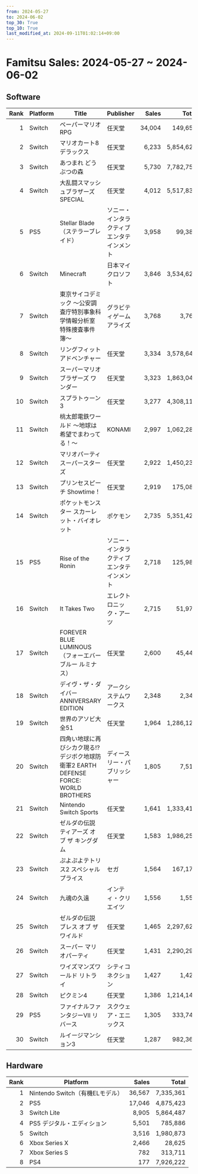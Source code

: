 ```yaml
---
from: 2024-05-27
to: 2024-06-02
top_30: True
top_10: True
last_modified_at: 2024-09-11T01:02:14+09:00
---
```

# Famitsu Sales: 2024-05-27 ~ 2024-06-02
## Software
| Rank | Platform | Title | Publisher | Sales | Total | Rate | New |
| -: | -- | -- | -- | -: | -: | -: | -- |
| 1 | Switch | ペーパーマリオRPG | 任天堂 | 34,004 | 149,653 | 40% |  |
| 2 | Switch | マリオカート8 デラックス | 任天堂 | 6,233 | 5,854,621 | 20% |  |
| 3 | Switch | あつまれ どうぶつの森 | 任天堂 | 5,730 | 7,782,759 | 20% |  |
| 4 | Switch | 大乱闘スマッシュブラザーズ SPECIAL | 任天堂 | 4,012 | 5,517,834 | 20% |  |
| 5 | PS5 | Stellar Blade（ステラーブレイド） | ソニー・インタラクティブエンタテインメント | 3,958 | 99,380 | 20% |  |
| 6 | Switch | Minecraft | 日本マイクロソフト | 3,846 | 3,534,625 | 20% |  |
| 7 | Switch | 東京サイコデミック 〜公安調査庁特別事象科学情報分析室 特殊捜査事件簿〜 | グラビティゲームアライズ | 3,768 | 3,768 | 40% |  |
| 8 | Switch | リングフィット アドベンチャー | 任天堂 | 3,334 | 3,578,646 | 20% |  |
| 9 | Switch | スーパーマリオブラザーズ ワンダー | 任天堂 | 3,323 | 1,863,041 | 20% |  |
| 10 | Switch | スプラトゥーン3 | 任天堂 | 3,277 | 4,308,115 | 20% |  |
| 11 | Switch | 桃太郎電鉄ワールド 〜地球は希望でまわってる！〜 | KONAMI | 2,997 | 1,062,282 | 20% |  |
| 12 | Switch | マリオパーティ スーパースターズ | 任天堂 | 2,922 | 1,450,230 | 20% |  |
| 13 | Switch | プリンセスピーチ Showtime！ | 任天堂 | 2,919 | 175,085 | 20% |  |
| 14 | Switch | ポケットモンスター スカーレット・バイオレット | ポケモン | 2,735 | 5,351,429 | 20% |  |
| 15 | PS5 | Rise of the Ronin | ソニー・インタラクティブエンタテインメント | 2,718 | 125,982 | 20% |  |
| 16 | Switch | It Takes Two | エレクトロニック・アーツ | 2,715 | 51,979 | 20% |  |
| 17 | Switch | FOREVER BLUE LUMINOUS（フォーエバーブルー ルミナス） | 任天堂 | 2,600 | 45,447 | 20% |  |
| 18 | Switch | デイヴ・ザ・ダイバー ANNIVERSARY EDITION | アークシステムワークス | 2,348 | 2,348 | 80% |  |
| 19 | Switch | 世界のアソビ大全51 | 任天堂 | 1,964 | 1,286,122 | 20% |  |
| 20 | Switch | 四角い地球に再びシカク現る!? デジボク地球防衛軍2 EARTH DEFENSE FORCE: WORLD BROTHERS | ディースリー・パブリッシャー | 1,805 | 7,516 | 40% |  |
| 21 | Switch | Nintendo Switch Sports | 任天堂 | 1,641 | 1,333,415 | 20% |  |
| 22 | Switch | ゼルダの伝説　ティアーズ オブ ザ キングダム | 任天堂 | 1,583 | 1,986,250 | 20% |  |
| 23 | Switch | ぷよぷよテトリス2 スペシャルプライス | セガ | 1,564 | 167,179 | 20% |  |
| 24 | Switch | 九魂の久遠 | インティ・クリエイツ | 1,556 | 1,556 | 60% |  |
| 25 | Switch | ゼルダの伝説 ブレス オブ ザ ワイルド | 任天堂 | 1,465 | 2,297,629 | 20% |  |
| 26 | Switch | スーパー マリオパーティ | 任天堂 | 1,431 | 2,290,290 | 20% |  |
| 27 | Switch | ワイズマンズワールド リトライ | シティコネクション | 1,427 | 1,427 | 60% |  |
| 28 | Switch | ピクミン4 | 任天堂 | 1,386 | 1,214,148 | 20% |  |
| 29 | PS5 | ファイナルファンタジーVII リバース | スクウェア・エニックス | 1,305 | 333,748 | 20% |  |
| 30 | Switch | ルイージマンション3 | 任天堂 | 1,287 | 982,365 | 20% |  |

## Hardware
| Rank | Platform | Sales | Total |
| -: | -- | -: | -: |
| 1 | Nintendo Switch（有機ELモデル） | 36,567 | 7,335,361 |
| 2 | PS5 | 17,046 | 4,875,423 |
| 3 | Switch Lite | 8,905 | 5,864,487 |
| 4 | PS5 デジタル・エディション | 5,501 | 785,886 |
| 5 | Switch | 3,516 | 1,980,873 |
| 6 | Xbox Series X | 2,466 | 28,625 |
| 7 | Xbox Series S | 782 | 313,711 |
| 8 | PS4 | 177 | 7,926,222 |
